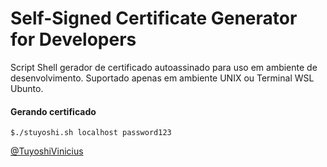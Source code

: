 # Self-Signed Certificate Generator for Developers

Script Shell gerador de certificado autoassinado para uso em ambiente de desenvolvimento.
Suportado apenas em ambiente UNIX ou Terminal WSL Ubunto.

#### Gerando certificado

`$./stuyoshi.sh localhost password123`

[@TuyoshiVinicius](https://www.linkedin.com/in/tuyoshi-vinicius)
